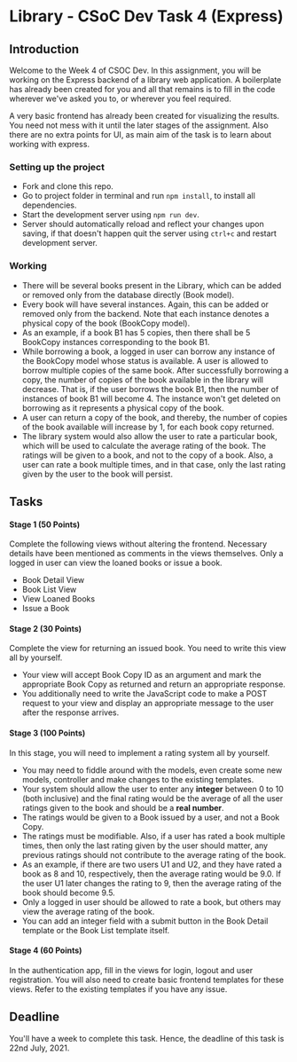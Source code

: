 # Library - CSoC Dev Task 4 (Express)

## Introduction

Welcome to the Week 4 of CSOC Dev. In this assignment, you will be working on the Express backend of a library web application. A boilerplate has already been created for you and all that remains is to fill in the code wherever we've asked you to, or wherever you feel required.

A very basic frontend has already been created for visualizing the results. You need not mess with it until the later stages of the assignment. Also there are no extra points for UI, as main aim of the task is to learn about working with express.

### Setting up the project

- Fork and clone this repo.
- Go to project folder in terminal and run `npm install`, to install all dependencies.
- Start the development server using `npm run dev`.
- Server should automatically reload and reflect your changes upon saving, if that doesn't happen quit the server using `ctrl+c` and restart development server.

### Working
* There will be several books present in the Library, which can be added or removed only from the database directly (Book model).
* Every book will have several instances. Again, this can be added or removed only from the backend. Note that each instance denotes a physical copy of the book (BookCopy model).
* As an example, if a book B1 has 5 copies, then there shall be 5 BookCopy instances corresponding to the book B1.
* While borrowing a book, a logged in user can borrow any instance of the BookCopy model whose status is available. A user is allowed to borrow multiple copies of the same book. After successfully borrowing a copy, the number of copies of the book available in the library will decrease. That is, if the user borrows the book B1, then the number of instances of book B1 will become 4. The instance won't get deleted on borrowing as it represents a physical copy of the book.
* A user can return a copy of the book, and thereby, the number of copies of the book available will increase by 1, for each book copy returned.
* The library system would also allow the user to rate a particular book, which will be used to calculate the average rating of the book. The ratings will be given to a book, and not to the copy of a book. Also, a user can rate a book multiple times, and in that case, only the last rating given by the user to the book will persist.

## Tasks
#### Stage 1 (50 Points)
Complete the following views without altering the frontend. Necessary details have been mentioned as comments in the views themselves. Only a logged in user can view the loaned books or issue a book.

* Book Detail View
* Book List View
* View Loaned Books
* Issue a Book

#### Stage 2 (30 Points)
Complete the view for returning an issued book. You need to write this view all by yourself.
* Your view will accept Book Copy ID as an argument and mark the appropriate Book Copy as returned and return an appropriate response.
* You additionally need to write the JavaScript code to make a POST request to your view and display an appropriate message to the user after the response arrives.

#### Stage 3 (100 Points)
In this stage, you will need to implement a rating system all by yourself.
* You may need to fiddle around with the models, even create some new models, controller and make changes to the existing templates.
* Your system should allow the user to enter any **integer** between 0 to 10 (both inclusive) and the final rating would be the average of all the user ratings given to the book and should be a **real number**.
* The ratings would be given to a Book issued by a user, and not a Book Copy.
* The ratings must be modifiable. Also, if a user has rated a book multiple times, then only the last rating given by the user should matter, any previous ratings should not contribute to the average rating of the book.
* As an example, if there are two users U1 and U2, and they have rated a book as 8 and 10, respectively, then the average rating would be 9.0. If the user U1 later changes the rating to 9, then the average rating of the book should become 9.5.
* Only a logged in user should be allowed to rate a book, but others may view the average rating of the book.
* You can add an integer field with a submit button in the Book Detail template or the Book List template itself.

#### Stage 4 (60 Points)
In the authentication app, fill in the views for login, logout and user registration. You will also need to create basic frontend templates for these views. Refer to the existing templates if you have any issue.

## Deadline
You'll have a week to complete this task. Hence, the deadline of this task is 22nd July, 2021.

